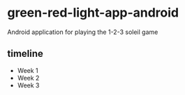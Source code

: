# green-red-light-app-android
Android application for playing the 1-2-3 soleil game

## timeline
- Week 1 
- Week 2
- Week 3

